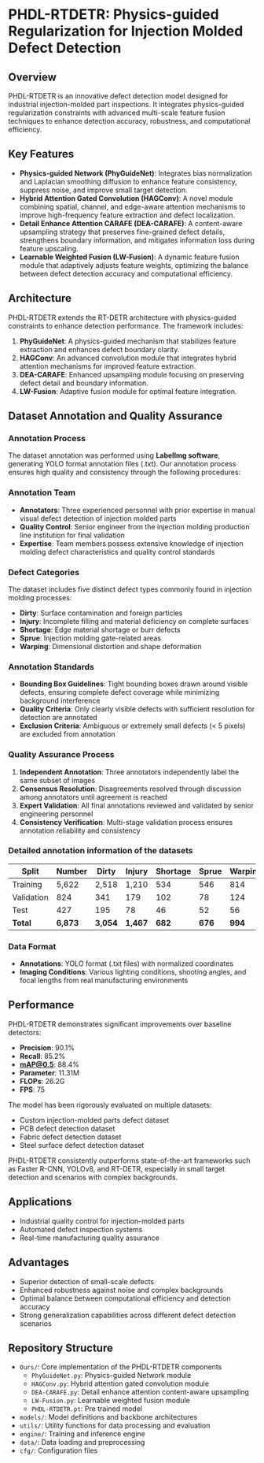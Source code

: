 # PHDL-RTDETR: Physics-guided Regularization for Injection Molded Defect Detection

## Overview
PHDL-RTDETR is an innovative defect detection model designed for industrial injection-molded part inspections. It integrates physics-guided regularization constraints with advanced multi-scale feature fusion techniques to enhance detection accuracy, robustness, and computational efficiency.

## Key Features
- **Physics-guided Network (PhyGuideNet)**: Integrates bias normalization and Laplacian smoothing diffusion to enhance feature consistency, suppress noise, and improve small target detection.
- **Hybrid Attention Gated Convolution (HAGConv)**: A novel module combining spatial, channel, and edge-aware attention mechanisms to improve high-frequency feature extraction and defect localization.
- **Detail Enhance Attention CARAFE (DEA-CARAFE)**: A content-aware upsampling strategy that preserves fine-grained defect details, strengthens boundary information, and mitigates information loss during feature upscaling.
- **Learnable Weighted Fusion (LW-Fusion)**: A dynamic feature fusion module that adaptively adjusts feature weights, optimizing the balance between defect detection accuracy and computational efficiency.

## Architecture
PHDL-RTDETR extends the RT-DETR architecture with physics-guided constraints to enhance detection performance. The framework includes:

1. **PhyGuideNet**: A physics-guided mechanism that stabilizes feature extraction and enhances defect boundary clarity.
2. **HAGConv**: An advanced convolution module that integrates hybrid attention mechanisms for improved feature extraction.
3. **DEA-CARAFE**: Enhanced upsampling module focusing on preserving defect detail and boundary information.
4. **LW-Fusion**: Adaptive fusion module for optimal feature integration.

## Dataset Annotation and Quality Assurance

### Annotation Process
The dataset annotation was performed using **LabelImg software**, generating YOLO format annotation files (.txt). Our annotation process ensures high quality and consistency through the following procedures:

### Annotation Team
- **Annotators**: Three experienced personnel with prior expertise in manual visual defect detection of injection molded parts
- **Quality Control**: Senior engineer from the injection molding production line institution for final validation
- **Expertise**: Team members possess extensive knowledge of injection molding defect characteristics and quality control standards

### Defect Categories
The dataset includes five distinct defect types commonly found in injection molding processes:
- **Dirty**: Surface contamination and foreign particles
- **Injury**: Incomplete filling and material deficiency on complete surfaces  
- **Shortage**: Edge material shortage or burr defects
- **Sprue**: Injection molding gate-related areas
- **Warping**: Dimensional distortion and shape deformation

### Annotation Standards
- **Bounding Box Guidelines**: Tight bounding boxes drawn around visible defects, ensuring complete defect coverage while minimizing background interference
- **Quality Criteria**: Only clearly visible defects with sufficient resolution for detection are annotated
- **Exclusion Criteria**: Ambiguous or extremely small defects (< 5 pixels) are excluded from annotation

### Quality Assurance Process
1. **Independent Annotation**: Three annotators independently label the same subset of images
2. **Consensus Resolution**: Disagreements resolved through discussion among annotators until agreement is reached
3. **Expert Validation**: All final annotations reviewed and validated by senior engineering personnel
4. **Consistency Verification**: Multi-stage validation process ensures annotation reliability and consistency

### Detailed annotation information of the datasets
| Split | Number | Dirty | Injury | Shortage | Sprue | Warping |
|-------|-------------|-------|--------|----------|-------|---------|
| Training | 5,622 | 2,518 | 1,210 | 534 | 546 | 814 |
| Validation | 824 | 341 | 179 | 102 | 78 | 124 |
| Test | 427 | 195 | 78 | 46 | 52 | 56 |
| **Total** | **6,873** | **3,054** | **1,467** | **682** | **676** | **994** |

### Data Format
- **Annotations**: YOLO format (.txt files) with normalized coordinates
- **Imaging Conditions**: Various lighting conditions, shooting angles, and focal lengths from real manufacturing environments

## Performance
PHDL-RTDETR demonstrates significant improvements over baseline detectors:
- **Precision**: 90.1%
- **Recall**: 85.2%
- **mAP@0.5**: 88.4%
- **Parameter**: 11.31M
- **FLOPs**: 26.2G
- **FPS**: 75

The model has been rigorously evaluated on multiple datasets:
- Custom injection-molded parts defect dataset
- PCB defect detection dataset
- Fabric defect detection dataset
- Steel surface defect detection dataset

PHDL-RTDETR consistently outperforms state-of-the-art frameworks such as Faster R-CNN, YOLOv8, and RT-DETR, especially in small target detection and scenarios with complex backgrounds.

## Applications
- Industrial quality control for injection-molded parts
- Automated defect inspection systems
- Real-time manufacturing quality assurance

## Advantages
- Superior detection of small-scale defects
- Enhanced robustness against noise and complex backgrounds
- Optimal balance between computational efficiency and detection accuracy
- Strong generalization capabilities across different defect detection scenarios

## Repository Structure
- `Ours/`: Core implementation of the PHDL-RTDETR components
  - `PhyGuideNet.py`: Physics-guided Network module
  - `HAGConv.py`: Hybrid attention gated convolution module
  - `DEA-CARAFE.py`: Detail enhance attention content-aware upsampling
  - `LW-Fusion.py`: Learnable weighted fusion module
  - `PHDL-RTDETR.pt`: Pre trained model
- `models/`: Model definitions and backbone architectures
- `utils/`: Utility functions for data processing and evaluation
- `engine/`: Training and inference engine
- `data/`: Data loading and preprocessing
- `cfg/`: Configuration files

